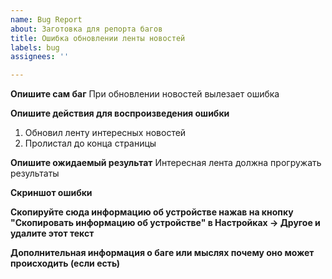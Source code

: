 ```yaml
---
name: Bug Report
about: Заготовка для репорта багов
title: Ошибка обновлении ленты новостей
labels: bug
assignees: ''

---
```


**Опишите сам баг**
При обновлении новостей вылезает ошибка

**Опишите действия для воспроизведения ошибки**
1. Обновил ленту интересных новостей
2. Пролистал до конца страницы

**Опишите ожидаемый результат**
Интересная лента должна прогружать результаты

**Скриншот ошибки**

**Скопируйте сюда информацию об устройстве нажав на кнопку "Скопировать информацию об устройстве" в Настройках -> Другое и удалите этот текст**

**Дополнительная информация о баге или мыслях почему оно может происходить (если есть)**

